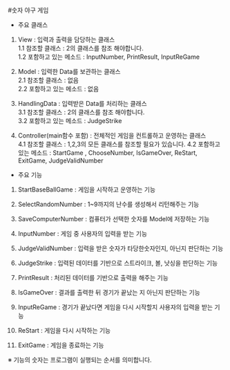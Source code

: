 #숫자 야구 게임

* 주요 클래스 

 1. View : 입력과 출력을 담당하는 클래스  <br/>
  1.1 참조할 클래스 :  2의 클래스를 참조 해야합니다. <br/>
  1.2 포함하고 있는 메소드 : InputNumber, PrintResult, InputReGame<br/>
   
 2. Model : 입력한 Data를 보관하는 클래스  <br/>
  2.1 참조할 클래스 : 없음 <br/>
  2.2 포함하고 있는 메소드 : 없음 <br/>
  
 3. HandlingData : 입력받은 Data를 처리하는 클래스 <br/>
  3.1 참조할 클래스 : 2의 클래스를 참조 해야합니다. <br/>
  3.2 포함하고 있는 메소드 : JudgeStrike <br/>
  
 4. Controller(main함수 포함) : 전체적인 게임을 컨트롤하고 운영하는 클래스 <br/>
  4.1 참조할 클래스 : 1,2,3의 모든 클래스를 참조할 필요가 있습니다. 
  4.2 포함하고 있는 메소드 :  StartGame , ChooseNumber, IsGameOver, ReStart, ExitGame, JudgeValidNumber <br/>
  
* 주요 기능 

 1. StartBaseBallGame : 게임을 시작하고 운영하는 기능
 
 2. SelectRandomNumber : 1~9까지의 난수를 생성해서 리턴해주는 기능
 
 3. SaveComputerNumber : 컴퓨터가 선택한 숫자를 Model에 저장하는 기능
 
 4. InputNumber : 게임 중 사용자의 입력을 받는 기능
 
 5. JudgeValidNumber : 입력을 받은 숫자가 타당한숫자인지, 아닌지 판단하는 기능
  
 6. JudgeStrike : 입력된 데이터를 기반으로 스트라이크, 볼, 낫싱을 판단하는 기능
 
 7. PrintResult  : 처리된 데이터를 기반으로 출력을 해주는 기능
  
 8. IsGameOver :  결과를 출력한 뒤  경기가 끝났는 지 아닌지 판단하는 기능
 
 9. InputReGame : 경기가 끝났다면 게임을 다시 시작할지 사용자의 입력을 받는 기능
  
 10. ReStart : 게임을 다시 시작하는 기능
 
 11. ExitGame : 게임을 종료하는 기능
 
 ※ 기능의 숫자는 프로그램이 실행되는 순서를 의미합니다.